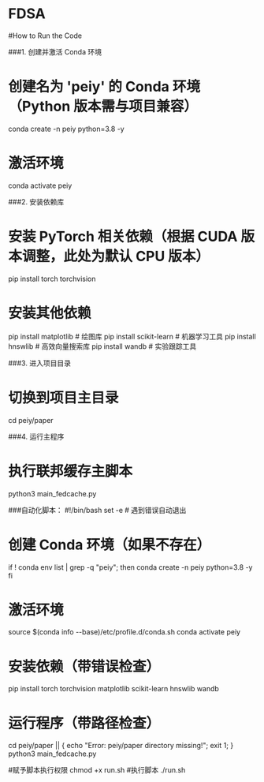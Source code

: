 # FDSA
#How to Run the Code


###1. 创建并激活 Conda 环境
# 创建名为 'peiy' 的 Conda 环境（Python 版本需与项目兼容）
conda create -n peiy python=3.8 -y

# 激活环境
conda activate peiy


###2. 安装依赖库
# 安装 PyTorch 相关依赖（根据 CUDA 版本调整，此处为默认 CPU 版本）
pip install torch torchvision

# 安装其他依赖
pip install matplotlib          # 绘图库
pip install scikit-learn        # 机器学习工具
pip install hnswlib             # 高效向量搜索库
pip install wandb               # 实验跟踪工具

###3. 进入项目目录
# 切换到项目主目录
cd peiy/paper


###4. 运行主程序
# 执行联邦缓存主脚本
python3 main_fedcache.py


###自动化脚本：
#!/bin/bash
set -e  # 遇到错误自动退出

# 创建 Conda 环境（如果不存在）
if ! conda env list | grep -q "peiy"; then
    conda create -n peiy python=3.8 -y
fi

# 激活环境
source $(conda info --base)/etc/profile.d/conda.sh
conda activate peiy

# 安装依赖（带错误检查）
pip install torch torchvision matplotlib scikit-learn hnswlib wandb

#  运行程序（带路径检查）
cd peiy/paper || { echo "Error: peiy/paper directory missing!"; exit 1; }
python3 main_fedcache.py

#赋予脚本执行权限
chmod +x run.sh
#执行脚本
./run.sh
